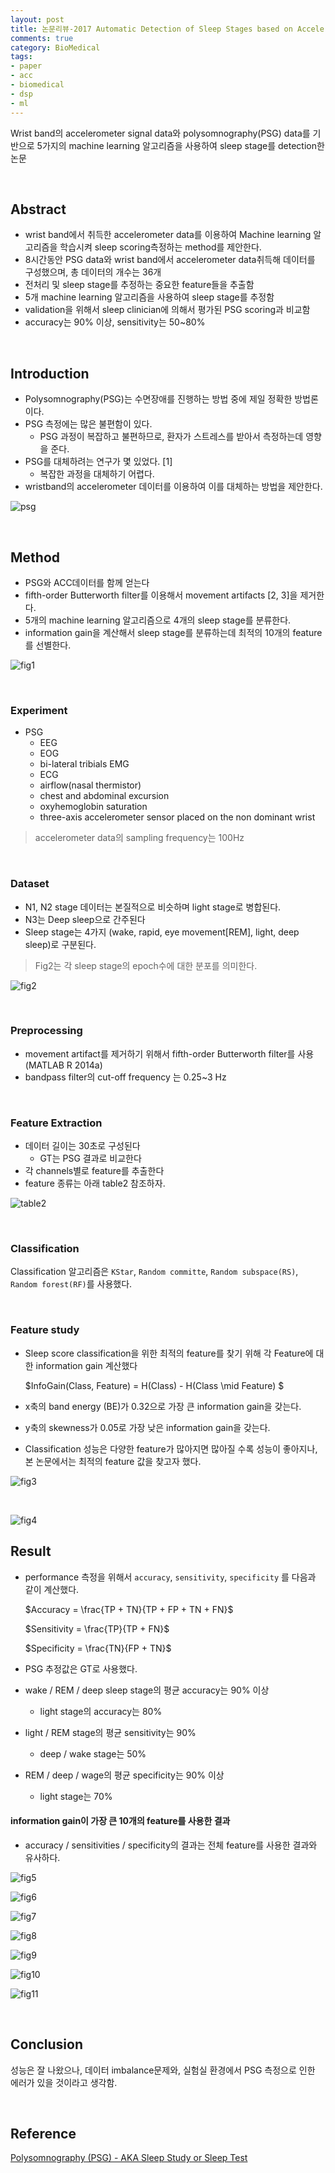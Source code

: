 ```yaml
---
layout: post
title: 논문리뷰-2017 Automatic Detection of Sleep Stages based on Accelerometer Signals from a Wristband
comments: true
category: BioMedical
tags:
- paper
- acc
- biomedical
- dsp
- ml
---
```


Wrist band의 accelerometer signal data와 polysomnography(PSG) data를 기반으로 5가지의 machine learning 알고리즘을 사용하여 sleep stage를 detection한 논문

​    

## Abstract

- wrist band에서 취득한 accelerometer data를 이용하여 Machine learning 알고리즘을 학습시켜 sleep scoring측정하는 method를 제안한다.
- 8시간동안 PSG data와 wrist band에서 accelerometer data취득해 데이터를 구성했으며, 총 데이터의 개수는 36개
- 전처리 및 sleep stage를 추정하는 중요한 feature들을 추출함
- 5개 machine learning 알고리즘을 사용하여 sleep stage를 추정함
- validation을 위해서 sleep clinician에 의해서 평가된 PSG scoring과 비교함
- accuracy는 90% 이상, sensitivity는 50~80%

​    

## Introduction

- Polysomnography(PSG)는 수면장애를 진행하는 방법 중에 제일 정확한 방법론이다.
- PSG 측정에는 많은 불편함이 있다.
  - PSG 과정이 복잡하고 불편하므로, 환자가 스트레스를 받아서 측정하는데 영향을 준다.
- PSG를 대체하려는 연구가 몇 있었다. [1]
  - 복잡한 과정을 대체하기 어렵다.
- wristband의 accelerometer 데이터를 이용하여 이를 대체하는 방법을 제안한다.

![psg](https://user-images.githubusercontent.com/13328380/51290428-2c50be00-1a47-11e9-94cd-23e2e113daa7.PNG)    

​    

## Method

- PSG와 ACC데이터를 함께 얻는다
- fifth-order Butterworth filter를 이용해서 movement artifacts [2, 3]을 제거한다.
- 5개의 machine learning 알고리즘으로 4개의 sleep stage를 분류한다.
- information gain을 계산해서 sleep stage를 분류하는데 최적의 10개의 feature를 선별한다.

![fig1](https://user-images.githubusercontent.com/13328380/51290764-04ae2580-1a48-11e9-8ebe-f88747a11bd2.PNG)

​    

### Experiment

- PSG
  - EEG
  - EOG
  - bi-lateral tribials EMG
  - ECG
  - airflow(nasal thermistor)
  - chest and abdominal excursion
  - oxyhemoglobin saturation
  - three-axis accelerometer sensor placed on the non dominant wrist

> accelerometer data의 sampling frequency는 100Hz

​    

### Dataset

- N1, N2 stage 데이터는 본질적으로 비슷하며 light stage로 병합된다.
- N3는 Deep sleep으로 간주된다
- Sleep stage는 4가지 (wake, rapid, eye movement[REM], light, deep sleep)로 구분된다.

>  Fig2는 각 sleep stage의 epoch수에 대한 분포를 의미한다.



![fig2](https://user-images.githubusercontent.com/13328380/51291069-3a074300-1a49-11e9-9a52-d6bbb4a14f71.PNG)

​    

### Preprocessing

- movement artifact를 제거하기 위해서 fifth-order Butterworth filter를 사용(MATLAB R 2014a)
- bandpass filter의 cut-off frequency 는 0.25~3 Hz

​    

### Feature Extraction

- 데이터 길이는 30초로 구성된다
  - GT는 PSG 결과로 비교한다
- 각 channels별로 feature를 추출한다
- feature 종류는 아래 table2 참조하자.





![table2](https://user-images.githubusercontent.com/13328380/51291494-ad5d8480-1a4a-11e9-931f-8c18c00f303b.PNG)

​    



### Classification

Classification 알고리즘은 `KStar`, `Random committe`, `Random subspace(RS)`, `Random forest(RF)`를 사용했다.

​    

### Feature study

- Sleep score classification을 위한 최적의 feature를 찾기 위해 각 Feature에 대한 information gain 계산했다

  $InfoGain(Class, Feature) = H(Class) -  H(Class \mid Feature) $

- x축의 band energy (BE)가 0.32으로 가장 큰 information gain을 갖는다.

- y축의 skewness가 0.05로 가장 낮은 information gain을 갖는다.

- Classification 성능은 다양한 feature가 많아지면 많아질 수록 성능이 좋아지나, 본 논문에서는 최적의 feature 값을 찾고자 했다.

![fig3](https://user-images.githubusercontent.com/13328380/51294669-57430e00-1a57-11e9-8b0a-765edc155237.PNG)

​    

![fig4](https://user-images.githubusercontent.com/13328380/51294689-76da3680-1a57-11e9-965c-8f0a0e7fd2f0.PNG)

## Result

- performance 측정을 위해서 `accuracy`, `sensitivity`, `specificity` 를 다음과 같이 계산했다.

  $Accuracy = \frac{TP + TN}{TP + FP + TN + FN}$

  $Sensitivity = \frac{TP}{TP + FN}$

  $Specificity = \frac{TN}{FP + TN}$

- PSG 추정값은 GT로 사용했다.



- wake / REM / deep sleep stage의 평균 accuracy는 90% 이상
  - light stage의 accuracy는 80%
- light / REM stage의 평균 sensitivity는 90%
  - deep / wake stage는 50%
- REM / deep / wage의 평균 specificity는 90% 이상
  - light stage는 70%



#### information gain이 가장 큰 10개의 feature를 사용한 결과

- accuracy / sensitivities / specificity의 결과는 전체 feature를 사용한 결과와 유사하다.

![fig5](https://user-images.githubusercontent.com/13328380/51295512-59a76700-1a5b-11e9-9f4b-32d7208a8ca2.PNG)

![fig6](https://user-images.githubusercontent.com/13328380/51295514-5a3ffd80-1a5b-11e9-84bb-6576ce466a3c.PNG)

![fig7](https://user-images.githubusercontent.com/13328380/51295513-5a3ffd80-1a5b-11e9-881e-2a7198204a15.PNG)

![fig8](https://user-images.githubusercontent.com/13328380/51295515-5a3ffd80-1a5b-11e9-92ca-b8defab12934.PNG)

![fig9](https://user-images.githubusercontent.com/13328380/51295516-5a3ffd80-1a5b-11e9-86eb-7aafa988252c.PNG)

![fig10](https://user-images.githubusercontent.com/13328380/51295517-5ad89400-1a5b-11e9-99fb-9b34bcc3ef65.PNG)

![fig11](https://user-images.githubusercontent.com/13328380/51295511-59a76700-1a5b-11e9-8b53-ed2bb3f9609c.PNG)

​    

## Conclusion

성능은 잘 나왔으나, 데이터 imbalance문제와, 실험실 환경에서 PSG 측정으로 인한 에러가 있을 것이라고 생각함.



​    

## Reference

[Polysomnography (PSG) - AKA Sleep Study or Sleep Test](https://chicagosleepapneasnoring.com/polysomnography/)
